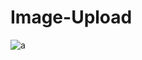 # Image-Upload 
![a](https://user-images.githubusercontent.com/32499207/54078240-fbb63380-42d5-11e9-8624-a01c19747a32.jpg)

